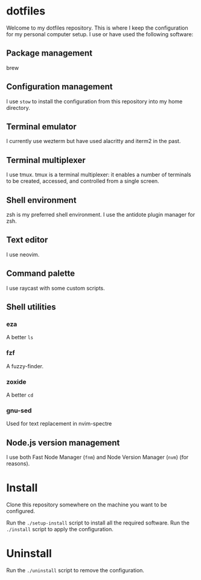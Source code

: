 # dotfiles
Welcome to my dotfiles repository. This is where I keep the configuration
for my personal computer setup.
I use or have used the following software:

## Package management
brew

## Configuration management
I use `stow` to install the configuration from this repository into my home directory.

## Terminal emulator
I currently use wezterm but have used alacritty and iterm2 in the past.

## Terminal multiplexer
I use tmux. tmux is a terminal multiplexer: it enables a number of terminals to be created, accessed, and controlled from a single screen.

## Shell environment
zsh is my preferred shell environment. I use the antidote plugin manager for zsh.

## Text editor
I use neovim.

## Command palette
I use raycast with some custom scripts.

## Shell utilities

### eza
A better `ls`

### fzf
A fuzzy-finder.

### zoxide
A better `cd`

### gnu-sed
Used for text replacement in nvim-spectre

## Node.js version management
I use both Fast Node Manager (`fnm`) and Node Version Manager (`nvm`) (for reasons).

# Install
Clone this repository somewhere on the machine you want to be configured.

Run the `./setup-install` script to install all the required software.
Run the `./install` script to apply the configuration.

# Uninstall
Run the `./uninstall` script to remove the configuration.

